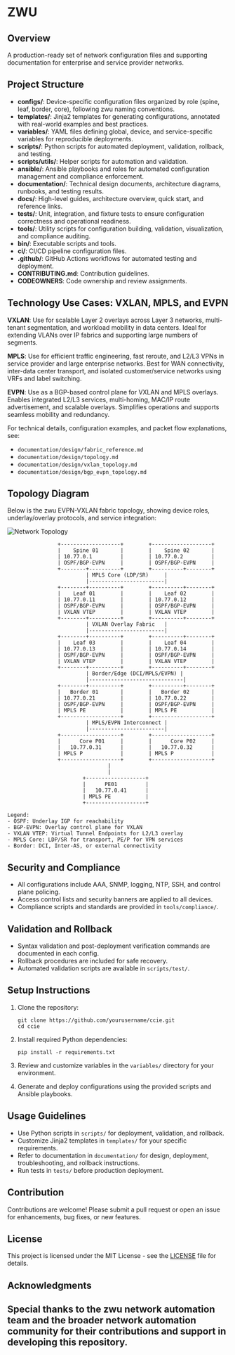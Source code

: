 # ZWU

## Overview
A production-ready set of network configuration files and supporting documentation for enterprise and service provider networks.

## Project Structure
- **configs/**: Device-specific configuration files organized by role (spine, leaf, border, core), following zwu naming conventions.
- **templates/**: Jinja2 templates for generating configurations, annotated with real-world examples and best practices.
- **variables/**: YAML files defining global, device, and service-specific variables for reproducible deployments.
- **scripts/**: Python scripts for automated deployment, validation, rollback, and testing.
- **scripts/utils/**: Helper scripts for automation and validation.
- **ansible/**: Ansible playbooks and roles for automated configuration management and compliance enforcement.
- **documentation/**: Technical design documents, architecture diagrams, runbooks, and testing results.
- **docs/**: High-level guides, architecture overview, quick start, and reference links.
- **tests/**: Unit, integration, and fixture tests to ensure configuration correctness and operational readiness.
- **tools/**: Utility scripts for configuration building, validation, visualization, and compliance auditing.
- **bin/**: Executable scripts and tools.
- **ci/**: CI/CD pipeline configuration files.
- **.github/**: GitHub Actions workflows for automated testing and deployment.
- **CONTRIBUTING.md**: Contribution guidelines.
- **CODEOWNERS**: Code ownership and review assignments.


## Technology Use Cases: VXLAN, MPLS, and EVPN

**VXLAN**: Use for scalable Layer 2 overlays across Layer 3 networks, multi-tenant segmentation, and workload mobility in data centers. Ideal for extending VLANs over IP fabrics and supporting large numbers of segments.

**MPLS**: Use for efficient traffic engineering, fast reroute, and L2/L3 VPNs in service provider and large enterprise networks. Best for WAN connectivity, inter-data center transport, and isolated customer/service networks using VRFs and label switching.

**EVPN**: Use as a BGP-based control plane for VXLAN and MPLS overlays. Enables integrated L2/L3 services, multi-homing, MAC/IP route advertisement, and scalable overlays. Simplifies operations and supports seamless mobility and redundancy.

For technical details, configuration examples, and packet flow explanations, see:
- `documentation/design/fabric_reference.md`
- `documentation/design/topology.md`
- `documentation/design/vxlan_topology.md`
- `documentation/design/bgp_evpn_topology.md`

## Topology Diagram

Below is the zwu EVPN-VXLAN fabric topology, showing device roles, underlay/overlay protocols, and service integration:

![Network Topology](documentation/design/topology.png)

```
                +-------------------+        +-------------------+
                |    Spine 01       |        |    Spine 02       |
                | 10.77.0.1         |        | 10.77.0.2         |
                | OSPF/BGP-EVPN     |        | OSPF/BGP-EVPN     |
                +--------+----------+        +----------+--------+
                         | MPLS Core (LDP/SR)     |
                         |------------------------|
                +--------+----------+        +----------+--------+
                |    Leaf 01        |        |    Leaf 02        |
                | 10.77.0.11        |        | 10.77.0.12        |
                | OSPF/BGP-EVPN     |        | OSPF/BGP-EVPN     |
                | VXLAN VTEP        |        | VXLAN VTEP        |
                +--------+----------+        +----------+--------+
                         | VXLAN Overlay Fabric   |
                         |------------------------|
                +--------+----------+        +----------+--------+
                |    Leaf 03        |        |    Leaf 04        |
                | 10.77.0.13        |        | 10.77.0.14        |
                | OSPF/BGP-EVPN     |        | OSPF/BGP-EVPN     |
                | VXLAN VTEP        |        | VXLAN VTEP        |
                +--------+----------+        +----------+--------+
                         | Border/Edge (DCI/MPLS/EVPN) |
                         |------------------------------|
                +--------+----------+        +----------+--------+
                |   Border 01       |        |   Border 02       |
                | 10.77.0.21        |        | 10.77.0.22        |
                | OSPF/BGP-EVPN     |        | OSPF/BGP-EVPN     |
                | MPLS PE           |        | MPLS PE           |
                +-------------------+        +-------------------+
                         | MPLS/EVPN Interconnect |
                         |------------------------|
                +-------------------+        +-------------------+
                |      Core P01     |        |      Core P02     |
                |   10.77.0.31      |        |   10.77.0.32      |
                | MPLS P            |        | MPLS P            |
                +-------------------+        +-------------------+
                                |
                                |
                        +-------------------+
                        |      PE01         |
                        |   10.77.0.41      |
                        | MPLS PE           |
                        +-------------------+

Legend:
- OSPF: Underlay IGP for reachability
- BGP-EVPN: Overlay control plane for VXLAN
- VXLAN VTEP: Virtual Tunnel Endpoints for L2/L3 overlay
- MPLS Core: LDP/SR for transport, PE/P for VPN services
- Border: DCI, Inter-AS, or external connectivity
```

## Security and Compliance
- All configurations include AAA, SNMP, logging, NTP, SSH, and control plane policing.
- Access control lists and security banners are applied to all devices.
- Compliance scripts and standards are provided in `tools/compliance/`.

## Validation and Rollback
- Syntax validation and post-deployment verification commands are documented in each config.
- Rollback procedures are included for safe recovery.
- Automated validation scripts are available in `scripts/test/`.

## Setup Instructions
1. Clone the repository:
   ```
   git clone https://github.com/yourusername/ccie.git
   cd ccie
   ```

2. Install required Python dependencies:
   ```
   pip install -r requirements.txt
   ```

3. Review and customize variables in the `variables/` directory for your environment.

4. Generate and deploy configurations using the provided scripts and Ansible playbooks.

## Usage Guidelines
- Use Python scripts in `scripts/` for deployment, validation, and rollback.
- Customize Jinja2 templates in `templates/` for your specific requirements.
- Refer to documentation in `documentation/` for design, deployment, troubleshooting, and rollback instructions.
- Run tests in `tests/` before production deployment.

## Contribution
Contributions are welcome! Please submit a pull request or open an issue for enhancements, bug fixes, or new features.

## License
This project is licensed under the MIT License - see the [LICENSE](LICENSE) file for details.

## Acknowledgments
Special thanks to the zwu network automation team and the broader network automation community for their contributions and support in developing this repository.
----------------------------------------